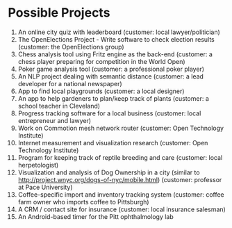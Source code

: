 # Possible Projects

1. An online city quiz with leaderboard (customer: local lawyer/politician)
2. The OpenElections Project - Write software to check election results (customer: the OpenElections group)
3. Chess analysis tool using Fritz engine as the back-end (customer: a chess player preparing for competition in the World Open)
4. Poker game analysis tool (customer: a professional poker player)
5. An NLP project dealing with semantic distance  (customer: a lead developer for a national newspaper)
6. App to find local playgrounds (customer: a local designer)
7. An app to help gardeners to plan/keep track of plants (customer: a school teacher in Cleveland)
8. Progress tracking software for a local business (customer: local entrepreneur and lawyer)
9. Work on Commotion mesh network router (customer: Open Technology Institute)
10. Internet measurement and visualization research (customer: Open Technology Institute)
11. Program for keeping track of reptile breeding and care (customer: local herpetologist)
12. Visualization and analysis of Dog Ownership in a city (similar to http://project.wnyc.org/dogs-of-nyc/mobile.html) (customer: professor at Pace University)
13. Coffee-specific import and inventory tracking system (customer: coffee farm owner who imports coffee to Pittsburgh)
14. A CRM / contact site for insurance (customer: local insurance salesman)
15. An Android-based timer for the Pitt ophthalmology lab
